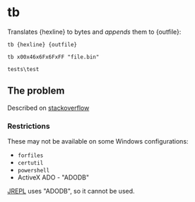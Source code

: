 # tb

Translates {hexline} to bytes and *appends* them to {outfile}:

```batch
tb {hexline} {outfile}

tb x00x46x6Fx6FxFF "file.bin"

tests\test
```

## The problem

Described on [stackoverflow](https://stackoverflow.com/questions/47750732/write-hex-values-to-file-in-windows-batch)

### Restrictions

These may not be available on some Windows configurations:
* `forfiles`
* `certutil`
* `powershell`
* ActiveX ADO - "ADODB"

[JREPL](https://www.dostips.com/forum/viewtopic.php?f=3&t=6044) uses "ADODB",
so it cannot be used.
